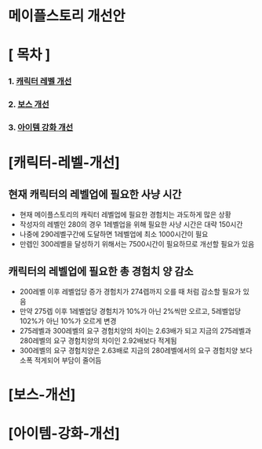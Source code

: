 # 메이플스토리 개선안 

# [ 목차 ]
### 1. [캐릭터 레벨 개선](#캐릭터-레벨-개선)
### 2. [보스 개선](#보스-개선)
### 3. [아이템 강화 개선](#아이템-강화-개선)


# [캐릭터-레벨-개선]

## 현재 캐릭터의 레벨업에 필요한 사냥 시간

- 현재 메이플스토리의 캐릭터 레벨업에 필요한 경험치는 과도하게 많은 상황
- 작성자의 레벨인 280의 경우 1레벨업을 위해 필요한 사냥 시간은 대략 150시간
- 나중에 290레벨구간에 도달하면 1레벨업에 최소 1000시간이 필요
- 만렙인 300레벨을 달성하기 위해서는 7500시간이 필요하므로 개선할 필요가 있음

## 캐릭터의 레벨업에 필요한 총 경험치 양 감소

- 200레벨 이후 레벨업당 증가 경험치가 274렙까지 오를 때 처럼 감소할 필요가 있음
- 만약 275렙 이후 1레벨업당 경험치가 10%가 아닌 2%씩만 오르고, 5레벨업당 102%가 아닌 10%가 오르게 변경
- 275레벨과 300레벨의 요구 경험치양의 차이는 2.63배가 되고 지금의 275레벨과 280레벨의 요구 경험치양의 차이인 2.92배보다 적게됨
- 300레벨의 요구 경험치양은 2.63배로 지금의 280레벨에서의 요구 경험치양 보다 소폭 적게되어 부담이 줄어듬
 
# [보스-개선]

##

# [아이템-강화-개선]

##
